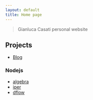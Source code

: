 ```yaml
---
layout: default
title: Home page
---
```


> Gianluca Casati personal website

## Projects

* [Blog](http://blog.g14n.info)

### Nodejs

* [algebra](/algebra)
* [iper](/iper)
* [dflow](/dflow)

